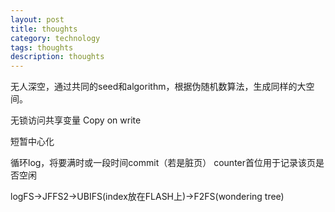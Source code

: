 ```yaml
---
layout: post
title: thoughts
category: technology
tags: thoughts
description: thoughts
---
```


无人深空，通过共同的seed和algorithm，根据伪随机数算法，生成同样的大空间。

无锁访问共享变量 Copy on write

短暂中心化

循环log，将要满时或一段时间commit（若是脏页）
counter首位用于记录该页是否空闲

logFS->JFFS2->UBIFS(index放在FLASH上)->F2FS(wondering tree)